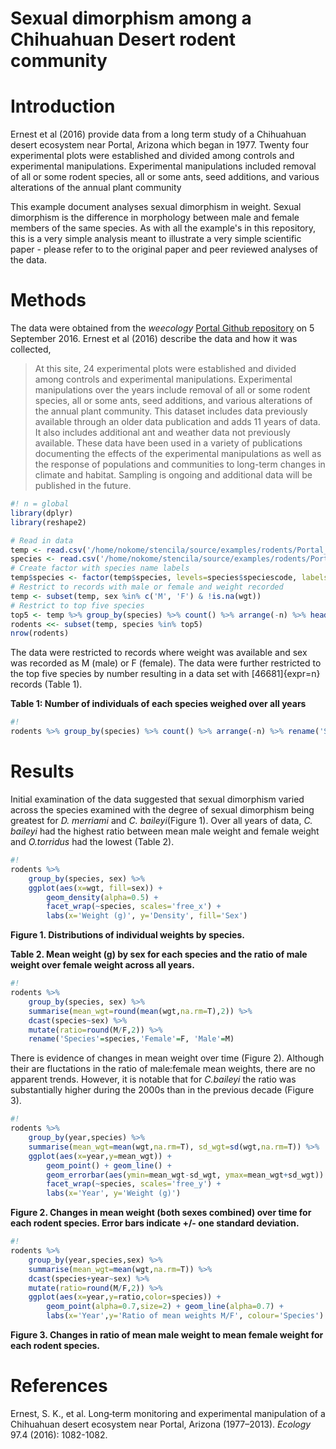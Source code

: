 # Sexual dimorphism among a Chihuahuan Desert rodent community

# Introduction

Ernest et al (2016) provide data from a long term study of a Chihuahuan desert ecosystem near Portal, Arizona which began in 1977. Twenty four experimental plots were established and divided among controls and experimental manipulations. Experimental manipulations included removal of all or some rodent species, all or some ants, seed additions, and various alterations of the annual plant community

This example document analyses sexual dimorphism in weight. Sexual dimorphism is the difference in morphology between male and female members of the same species. As with all the example's in this repository, this is a very simple analysis meant to illustrate a very simple scientific paper - please refer to to the original paper and peer reviewed analyses of the data.

# Methods

The data were obtained from the _weecology_ [Portal Github repository](https://github.com/weecology/PortalData/tree/master/Rodents) on 5 September 2016. Ernest et al (2016) describe the data and how it was collected,

> At this site, 24 experimental plots were established and divided among controls and experimental manipulations. Experimental manipulations over the years include removal of all or some rodent species, all or some ants, seed additions, and various alterations of the annual plant community. This dataset includes data previously available through an older data publication and adds 11 years of data. It also includes additional ant and weather data not previously available. These data have been used in a variety of publications documenting the effects of the experimental manipulations as well as the response of populations and communities to long-term changes in climate and habitat. Sampling is ongoing and additional data will be published in the future.

```r
#! n = global
library(dplyr)
library(reshape2)

# Read in data
temp <- read.csv('/home/nokome/stencila/source/examples/rodents/Portal_rodent.csv.gz')
species <- read.csv('/home/nokome/stencila/source/examples/rodents/Portal_rodent_species.csv', na.strings = '')
# Create factor with species name labels
temp$species <- factor(temp$species, levels=species$speciescode, labels=species$scientificname)
# Restrict to records with male or female and weight recorded
temp <- subset(temp, sex %in% c('M', 'F') & !is.na(wgt))
# Restrict to top five species
top5 <- temp %>% group_by(species) %>% count() %>% arrange(-n) %>% head(5) %>% .$species
rodents <<- subset(temp, species %in% top5)
nrow(rodents)
```

The data were restricted to records where weight was available and sex was recorded as M (male) or F (female). The data were further restricted to the top five species by number resulting in a data set with [46681]{expr=n} records (Table 1).

**Table 1: Number of individuals of each species weighed over all years**

```r
#!
rodents %>% group_by(species) %>% count() %>% arrange(-n) %>% rename('Species'=species, 'Individuals'=n)
```

# Results

Initial examination of the data suggested that sexual dimorphism varied across the species examined with the degree of sexual dimorphism being greatest for _D. merriami_ and _C. baileyi_(Figure 1). Over all years of data, _C. baileyi_ had the highest ratio between mean male weight and female weight and _O.torridus_ had the lowest (Table 2).

```r
#!
rodents %>% 
    group_by(species, sex) %>%
    ggplot(aes(x=wgt, fill=sex)) + 
        geom_density(alpha=0.5) +
        facet_wrap(~species, scales='free_x') +
        labs(x='Weight (g)', y='Density', fill='Sex')
```

**Figure 1. Distributions of individual weights by species.**

**Table 2. Mean weight (g) by sex for each species and the ratio of male weight over female weight across all years.**

```r
#!
rodents %>% 
    group_by(species, sex) %>% 
    summarise(mean_wgt=round(mean(wgt,na.rm=T),2)) %>% 
    dcast(species~sex) %>%
    mutate(ratio=round(M/F,2)) %>%
    rename('Species'=species,'Female'=F, 'Male'=M)
```

There is evidence of changes in mean weight over time (Figure 2). Although their are fluctations in the ratio of male:female mean weights, there are no apparent trends. However, it is notable that for _C.baileyi_ the ratio was substantially higher during the 2000s than in the previous decade (Figure 3).

```r
#!
rodents %>%
    group_by(year,species) %>%
    summarise(mean_wgt=mean(wgt,na.rm=T), sd_wgt=sd(wgt,na.rm=T)) %>%
    ggplot(aes(x=year,y=mean_wgt)) +
        geom_point() + geom_line() +
        geom_errorbar(aes(ymin=mean_wgt-sd_wgt, ymax=mean_wgt+sd_wgt)) +
        facet_wrap(~species, scales='free_y') +
        labs(x='Year', y='Weight (g)')
```

**Figure 2. Changes in mean weight (both sexes combined) over time for each rodent species. Error bars indicate +/- one standard deviation.**

```r
#!
rodents %>%
    group_by(year,species,sex) %>%
    summarise(mean_wgt=mean(wgt,na.rm=T)) %>%
    dcast(species+year~sex) %>%
    mutate(ratio=round(M/F,2)) %>%
    ggplot(aes(x=year,y=ratio,color=species)) + 
        geom_point(alpha=0.7,size=2) + geom_line(alpha=0.7) +
        labs(x='Year',y='Ratio of mean weights M/F', colour='Species') 
```

**Figure 3. Changes in ratio of mean male weight to mean female weight for each rodent species.**

# References

Ernest, S. K., et al. Long‐term monitoring and experimental manipulation of a Chihuahuan desert ecosystem near Portal, Arizona (1977–2013). _Ecology_ 97.4 (2016): 1082-1082.
